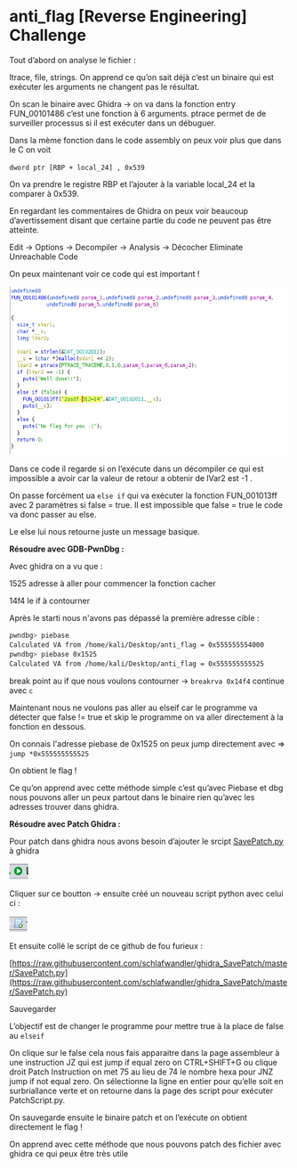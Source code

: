 # anti_flag [Reverse Engineering] Challenge

Tout d’abord on analyse le fichier :

ltrace, file, strings. On apprend ce qu’on sait déjà c’est un binaire qui est exécuter les arguments ne changent pas le résultat.

On scan le binaire avec Ghidra → on va dans la fonction entry FUN_00101486 c’est une fonction à 6 arguments. ptrace permet de de surveiller processus si il est exécuter dans un débuguer.

Dans la mème fonction dans le code assembly on peux voir plus que dans le C on voit

`dword ptr [RBP + local_24] , 0x539`

On va prendre le registre RBP et l’ajouter à la variable local_24 et la comparer à 0x539.

En regardant les commentaires de Ghidra on peux voir beaucoup d’avertissement disant que certaine partie du code ne peuvent pas être atteinte. 

Edit → Options → Decompiler → Analysis → Décocher Eliminate Unreachable Code 

On peux maintenant voir ce code qui est important !

![Untitled](anti_flag%20%5BReverse%20Engineering%5D%20Challenge%203db488f66fc34f8d8a35a81ff4933818/Untitled.png)

Dans ce code il regarde si on l’exécute dans un décompiler ce qui est impossible a avoir car la valeur de retour a obtenir de lVar2 est -1 .

On passe forcément ua `else if` qui va exécuter la fonction FUN_001013ff avec 2 paramètres si false = true. Il est impossible que false = true le code va donc passer au else.

Le else lui nous retourne juste un message basique.

**Résoudre avec GDB-PwnDbg :**

Avec ghidra on a vu que :

1525 adresse à aller pour commencer la fonction cacher

14f4 le if à contourner

Après le starti nous n'avons pas dépassé la première adresse cible :

```bash
pwndbg> piebase
Calculated VA from /home/kali/Desktop/anti_flag = 0x555555554000
pwndbg> piebase 0x1525
Calculated VA from /home/kali/Desktop/anti_flag = 0x555555555525
```

break point au if que nous voulons contourner -> `breakrva 0x14f4`
continue avec `c`

Maintenant nous ne voulons pas aller au elseif car le programme va détecter que false != true et skip le programme on va aller directement à la fonction en dessous.

On connais l'adresse piebase de 0x1525 on peux jump directement avec => `jump *0x555555555525`

On obtient le flag !

Ce qu’on apprend avec cette méthode simple c’est qu’avec Piebase et dbg nous pouvons aller un peux partout dans le binaire rien qu’avec les adresses trouver dans ghidra.

**Résoudre avec Patch Ghidra :**

Pour patch dans ghidra nous avons besoin d’ajouter le srcipt [SavePatch.py](http://SavePatch.py) à ghidra 

![Untitled](anti_flag%20%5BReverse%20Engineering%5D%20Challenge%203db488f66fc34f8d8a35a81ff4933818/Untitled%201.png)

Cliquer sur ce boutton → ensuite créé un nouveau script python avec celui ci :

![Untitled](anti_flag%20%5BReverse%20Engineering%5D%20Challenge%203db488f66fc34f8d8a35a81ff4933818/Untitled%202.png)

Et ensuite collé le script de ce github de fou furieux :

[https://raw.githubusercontent.com/schlafwandler/ghidra_SavePatch/master/SavePatch.py](https://raw.githubusercontent.com/schlafwandler/ghidra_SavePatch/master/SavePatch.py)

Sauvegarder

L’objectif est de changer le programme pour mettre true à la place de false au `elseif`

On clique sur le false cela nous fais apparaitre dans la page assembleur à une instruction JZ qui est jump if equal zero on CTRL+SHIFT+G ou clique droit Patch Instruction on met 75 au lieu de 74 le nombre hexa pour JNZ jump if not equal zero. On sélectionne la ligne en entier pour qu’elle soit en surbriallance verte et on retourne dans la page des script pour exécuter PatchScript.py.

 

On sauvegarde ensuite le binaire patch et on l’exécute on obtient directement le flag !

On apprend avec cette méthode que nous pouvons patch des fichier avec ghidra ce qui peux être très utile